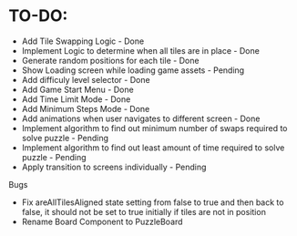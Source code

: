 # TO-DO:

- Add Tile Swapping Logic - Done
- Implement Logic to determine when all tiles are in place - Done
- Generate random positions for each tile - Done
- Show Loading screen while loading game assets - Pending
- Add difficuly level selector - Done
- Add Game Start Menu - Done
- Add Time Limit Mode - Done
- Add Minimum Steps Mode - Done
- Add animations when user navigates to different screen - Done
- Implement algorithm to find out minimum number of swaps required to solve puzzle - Pending
- Implement algorithm to find out least amount of time required to solve puzzle - Pending
- Apply transition to screens individually - Pending

Bugs

- Fix areAllTilesAligned state setting from false to true and then back to false, it should not be set to true initially if tiles are not in position
- Rename Board Component to PuzzleBoard
